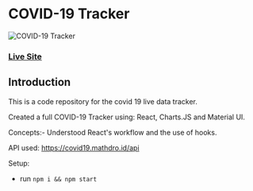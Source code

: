 # COVID-19 Tracker
![COVID-19 Tracker](https://images.githubusercontent.com/65452499/82132788-2b799900-9801-11ea-99e5-442744396112.png)


### [Live Site](https://covid19statswebsite.netlify.com/)

## Introduction
This is a code repository for the covid 19 live data tracker. 

Created a full COVID-19 Tracker  using: React, Charts.JS and Material UI.

Concepts:- Understood React's workflow and the use of hooks.

API used: https://covid19.mathdro.id/api

Setup:
- run ```npm i && npm start```

